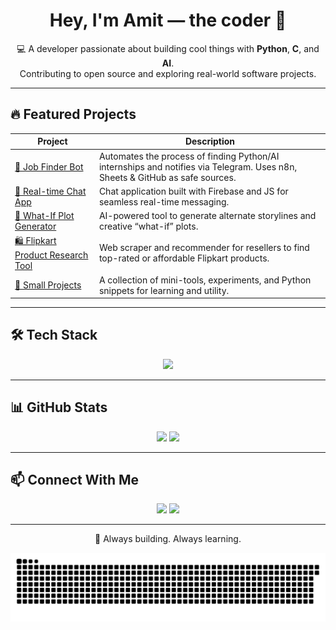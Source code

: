 <h1 align="center">
  Hey, I'm Amit — the coder 👋
</h1>

<p align="center">
  💻 A developer passionate about building cool things with <strong>Python</strong>, <strong>C</strong>, and <strong>AI</strong>.<br>
  Contributing to open source and exploring real-world software projects.
</p>

---

## 🔥 Featured Projects

| Project | Description |
|--------|-------------|
| [💼 Job Finder Bot](https://github.com/Amitk003/job-finder) | Automates the process of finding Python/AI internships and notifies via Telegram. Uses n8n, Sheets & GitHub as safe sources. |
| [💬 Real-time Chat App](https://github.com/Amitk003/realtime-chat-app) | Chat application built with Firebase and JS for seamless real-time messaging. |
| [🧪 What-If Plot Generator](https://github.com/Amitk003/infinity-plot-generator) | AI-powered tool to generate alternate storylines and creative “what-if” plots. |
| [🛍️ Flipkart Product Research Tool](https://github.com/Amitk003/flipkart-product-research-assistant) | Web scraper and recommender for resellers to find top-rated or affordable Flipkart products. |
| [🧩 Small Projects](https://github.com/Amitk003/Small-Projects) | A collection of mini-tools, experiments, and Python snippets for learning and utility. |

---

## 🛠️ Tech Stack

<p align="center">
  <img src="https://skillicons.dev/icons?i=python,c,cpp,html,css,js,git,github,vscode,firebase" />
</p>

---

## 📊 GitHub Stats

<p align="center">
  <img src="https://github-readme-stats.vercel.app/api?username=Amitk003&show_icons=true&theme=radical" height="160" />
  <img src="https://github-readme-stats.vercel.app/api/top-langs/?username=Amitk003&layout=compact&theme=radical" height="160" />
</p>

---

## 📫 Connect With Me

<p align="center">
  <a href="https://www.linkedin.com/in/amitk003/"><img src="https://img.shields.io/badge/LinkedIn-AmitK003-blue?style=for-the-badge&logo=linkedin" /></a>
  <a href="mailto:amit.work017@outlook.com"><img src="https://img.shields.io/badge/email-amit.work017@outlook.com-D14836?style=for-the-badge&logo=gmail&logoColor=white" /></a>
</p>

---

<p align="center">
  🚀 Always building. Always learning.<br>
</p>

<p align="center">
<picture>
  <source media="(prefers-color-scheme: dark)" srcset="amit-banner.svg" />
  <source media="(prefers-color-scheme: light)" srcset="amit-banner.svg" />
  <img alt="github-snake" src="amit-banner.svg" />
</picture>
</p>

